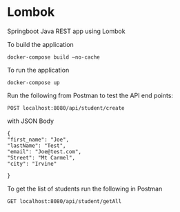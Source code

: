 # Lombok
Springboot Java REST app using Lombok

To build the application
```
docker-compose build –no-cache
```
To run the application

```
docker-compose up
```


Run the following from Postman to test the API end points:

```
POST localhost:8080/api/student/create
```
with JSON Body

```
{
"first_name": "Joe",
"lastName": "Test",
"email": "Joe@test.com",
"Street": "Mt Carmel",
"city": "Irvine"

}
```
To get the list of students run the following in Postman

```
GET localhost:8080/api/student/getAll
```
